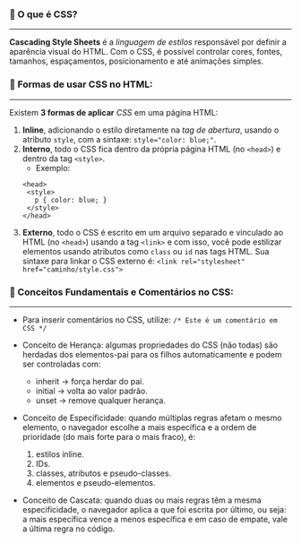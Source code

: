 ### 🎨 O que é CSS?
---
**Cascading Style Sheets** é a *linguagem de estilos* responsável por definir a aparência visual do HTML. Com o CSS, é possível controlar cores, fontes, tamanhos, espaçamentos, posicionamento e até animações simples.

### 📌 Formas de usar CSS no HTML:
---
Existem **3 formas de aplicar** *CSS* em uma página HTML:
1. **Inline**, adicionando o estilo diretamente na *tag de abertura*, usando o atributo `style`, com a sintaxe: `style="color: blue;"`.
2. **Interno**, todo o CSS fica dentro da própria página HTML (no `<head>`) e dentro da tag `<style>`. 
    - Exemplo: 
    ````
    <head>
     <style>
       p { color: blue; }
     </style>
   </head>
3. **Externo**, todo o CSS é escrito em um arquivo separado e vinculado ao HTML (no `<head>`) usando a tag `<link>` e com isso, você pode estilizar elementos usando atributos como `class` ou `id` nas tags HTML. Sua sintaxe para linkar o CSS externo é: `<link rel="stylesheet" href="caminho/style.css">`

### 💬 Conceitos Fundamentais e Comentários no CSS:
---
- Para inserir comentários no CSS, utilize: `/* Este é um comentário em CSS */`
- Conceito de Herança: algumas propriedades do CSS (não todas) são herdadas dos elementos-pai para os filhos automaticamente e podem ser controladas com:
  - inherit → força herdar do pai.
  - initial → volta ao valor padrão.
  - unset → remove qualquer herança.

- Conceito de Especificidade: quando múltiplas regras afetam o mesmo elemento, o navegador escolhe a mais específica e a ordem de prioridade (do mais forte para o mais fraco), é:
  1. estilos inline.
  2. IDs.
  3. classes, atributos e pseudo-classes.
  4. elementos e pseudo-elementos.

- Conceito de Cascata: quando duas ou mais regras têm a mesma especificidade, o navegador aplica a que foi escrita por último, ou seja: a mais específica vence a menos específica e em caso de empate, vale a última regra no código.